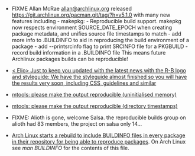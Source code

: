 * FIXME Allan McRae <allan@archlinux.org> released https://git.archlinux.org/pacman.git/tag/?h=v5.1.0 with many new features including
              - makepkg:
                - Reproducible build support. makepkg now respects environment
                  SOURCE_DATE_EPOCH when creating package metadata, and unifies
                  source file timestamps to match
                - add more info to .BUILDINFO to aid in reproducing the build
                  environment of a package
                - add --printsrcinfo flag to print SRCINFO file for a PKGBUILD
                - record build information in a .BUILDINFO file
 This means future Archlinux packages builds can be reproducible!

* [< Elio> Just to keep you updated with the latest news with the R-B logo and styleguide: We have the styleguide almost finished so you will have the results very soon, including CSS, guidelines and similar](IRC)

* [mtools: please make the output reproducible (uninitialised memory)](https://bugs.debian.org/900409)

* [mtools: please make the output reproducible (directory timestamps)](https://bugs.debian.org/900410)


* FIXME: Alioth is gone, welcome Salsa. the reproducible builds group on alioth had 83 members, the project on salsa only 14…

* [Arch Linux starts a rebuild to include BUILDINFO files in every package in their repository for being able to reproduce packages](https://www.archlinux.org/todo/buildinfo-rebuild/). On Arch Linux see *man BUILDINFO* for the contents of this file.
